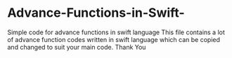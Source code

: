 # Advance-Functions-in-Swift-
Simple code for advance functions in swift language 
This file contains a lot of advance function codes written in swift language which can be copied and changed to suit your main code. Thank You
